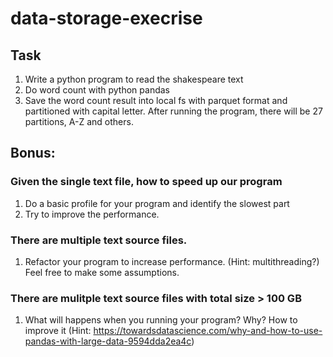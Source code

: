 # data-storage-execrise

## Task
1. Write a python program to read the shakespeare text
2. Do word count with python pandas 
3. Save the word count result into local fs with parquet format and partitioned with capital letter. After running the program, there will be 27 partitions, A-Z and others. 

## Bonus:
### Given the single text file, how to speed up our program
1. Do a basic profile for your program and identify the slowest part
2. Try to improve the performance.
### There are multiple text source files. 
1. Refactor your program to increase performance. (Hint: multithreading?) Feel free to make some assumptions.
### There are mulitple text source files with total size > 100 GB
1. What will happens when you running your program? Why? How to improve it (Hint: https://towardsdatascience.com/why-and-how-to-use-pandas-with-large-data-9594dda2ea4c)
